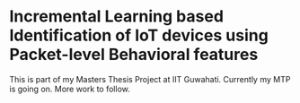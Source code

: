 # Incremental Learning based Identification of IoT devices using Packet-level Behavioral features
This is part of my Masters Thesis Project at IIT Guwahati.
Currently my MTP is going on.
More work to follow.
